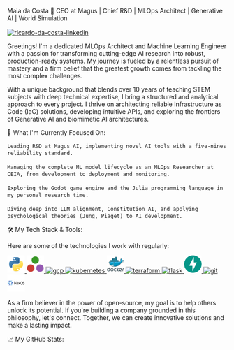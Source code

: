 Maia da Costa 👋
CEO at Magus | Chief R&D | MLOps Architect | Generative AI | World Simulation

<p align="left">
<a href="https://www.linkedin.com/in/ricardo-da-costa-0a7158155" target="blank"><img align="center" src="https://raw.githubusercontent.com/rahuldkjain/github-profile-readme-generator/master/src/images/icons/Social/linked-in-alt.svg" alt="ricardo-da-costa-linkedin" height="30" width="40" /></a>
</p>

Greetings! I'm a dedicated MLOps Architect and Machine Learning Engineer with a passion for transforming cutting-edge AI research into robust, production-ready systems. My journey is fueled by a relentless pursuit of mastery and a firm belief that the greatest growth comes from tackling the most complex challenges.

With a unique background that blends over 10 years of teaching STEM subjects with deep technical expertise, I bring a structured and analytical approach to every project. I thrive on architecting reliable Infrastructure as Code (IaC) solutions, developing intuitive APIs, and exploring the frontiers of Generative AI and biomimetic AI architectures.

🚀 What I'm Currently Focused On:

    Leading R&D at Magus AI, implementing novel AI tools with a five-nines reliability standard.

    Managing the complete ML model lifecycle as an MLOps Researcher at CEIA, from development to deployment and monitoring.

    Exploring the Godot game engine and the Julia programming language in my personal research time.

    Diving deep into LLM alignment, Constitution AI, and applying psychological theories (Jung, Piaget) to AI development.

🛠️ My Tech Stack & Tools:

Here are some of the technologies I work with regularly:

<p align="left">
<a href="https://www.python.org" target="_blank" rel="noreferrer">
<img src="https://raw.githubusercontent.com/devicons/devicon/master/icons/python/python-original.svg" alt="python" width="40" height="40"/>
</a>
<a href="https://julialang.org/" target="_blank" rel="noreferrer">
<img src="https://raw.githubusercontent.com/devicons/devicon/master/icons/julia/julia-original.svg" alt="julia" width="40" height="40"/>
</a>
<a href="https://cloud.google.com" target="_blank" rel="noreferrer">
<img src="https://www.vectorlogo.zone/logos/google_cloud/google_cloud-icon.svg" alt="gcp" width="40" height="40"/>
</a>
<a href="https://kubernetes.io" target="_blank" rel="noreferrer">
<img src="https://www.vectorlogo.zone/logos/kubernetes/kubernetes-icon.svg" alt="kubernetes" width="40" height="40"/>
</a>
<a href="https://www.docker.com/" target="_blank" rel="noreferrer">
<img src="https://raw.githubusercontent.com/devicons/devicon/master/icons/docker/docker-original-wordmark.svg" alt="docker" width="40" height="40"/>
</a>
<a href="https://www.terraform.io" target="_blank" rel="noreferrer">
<img src="https://www.vectorlogo.zone/logos/terraformio/terraformio-icon.svg" alt="terraform" width="40" height="40"/>
</a>
<a href="https://flask.palletsprojects.com/" target="_blank" rel="noreferrer">
<img src="https://flask.palletsprojects.com/en/stable/_images/flask-name.svg" alt="flask" width="40" height="40"/>
</a>
<a href="https://fastapi.tiangolo.com/" target="_blank" rel="noreferrer">
<img src="https://raw.githubusercontent.com/devicons/devicon/master/icons/fastapi/fastapi-original.svg" alt="fastapi" width="40" height="40"/>
</a>
<a href="https://git-scm.com/" target="_blank" rel="noreferrer">
<img src="https://www.vectorlogo.zone/logos/git-scm/git-scm-icon.svg" alt="git" width="40" height="40"/>
</a>
<a href="https://nixos.org/" target="_blank" rel="noreferrer">
<img src="https://raw.githubusercontent.com/devicons/devicon/master/icons/nixos/nixos-original-wordmark.svg" alt="nixos" width="40" height="40"/>
</a>
</p>

As a firm believer in the power of open-source, my goal is to help others unlock its potential. If you're building a company grounded in this philosophy, let's connect. Together, we can create innovative solutions and make a lasting impact.

📈 My GitHub Stats:

<!-- You can uncomment these lines and configure them with your username -->

<!--
<p align="center">
<img src="https://github-readme-stats.vercel.app/api%3Fusername%3Dm-da-costa%26show_icons%3Dtrue%26theme%3Ddracula%26include_all_commits%3Dtrue%26count_private%3Dtrue"/>
<br/>
<img src="https://github-readme-streak-stats.herokuapp.com/%3Fuser%3Dm-da-costa%26theme%3Ddracula"/>
<br/>
<img src="https://github-readme-stats.vercel.app/api/top-langs/%3Fusername%3Dm-da-costa%26layout%3Dcompact%26langs_count%3D7%26theme%3Ddracula"/>
</p>
-->
